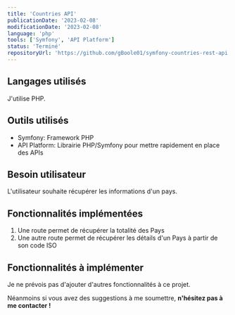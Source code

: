 ```yaml
---
title: 'Countries API'
publicationDate: '2023-02-08'
modificationDate: '2023-02-08'
language: 'php'
tools: ['Symfony', 'API Platform']
status: 'Terminé'
repositoryUrl: 'https://github.com/gBoole01/symfony-countries-rest-api'
---
```


## Langages utilisés

J'utilise PHP.

## Outils utilisés

- Symfony: Framework PHP
- API Platform: Librairie PHP/Symfony pour mettre rapidement en place des APIs

## Besoin utilisateur

L'utilisateur souhaite récupérer les informations d'un pays.

## Fonctionnalités implémentées

1. Une route permet de récupérer la totalité des Pays
2. Une autre route permet de récupérer les détails d'un Pays à partir de son code ISO

## Fonctionnalités à implémenter

Je ne prévois pas d'ajouter d'autres fonctionnalités à ce projet.

Néanmoins si vous avez des suggestions à me soumettre, **n'hésitez pas à me contacter !**
